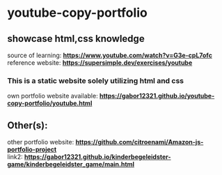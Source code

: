 #  youtube-copy-portfolio  
showcase html,css knowledge  
---
source of learning: **https://www.youtube.com/watch?v=G3e-cpL7ofc**  
reference website: **https://supersimple.dev/exercises/youtube**  

### This is a static website solely utilizing html and css  
own portfolio website available: **https://gabor12321.github.io/youtube-copy-portfolio/youtube.html** 

## Other(s):
other portfolio website: **https://github.com/citroenami/Amazon-js-portfolio-project**  
link2: **https://gabor12321.github.io/kinderbegeleidster-game/kinderbegeleidster_game/main.html**
